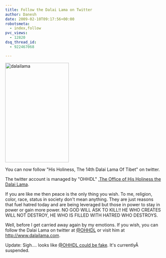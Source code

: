 ```yaml
---
title: Follow the Dalai Lama on Twitter
author: Danesh
date: 2009-02-10T09:17:56+00:00
robotsmeta:
  - index,follow
pvc_views:
  - 12820
dsq_thread_id:
  - 922467068

---
```

<img loading="lazy" class="alignnone size-full wp-image-1248" title="dalailama" src="/wp-content/uploads/2009/02/dalailama.jpg" alt="dalailama" width="204" height="320" />

You can now follow "His Holiness, The 14th Dalai Lama Of Tibet" on twitter.

The twitter account is managed by "OHHDL" ,[The Office of His Holiness the Dalai Lama][1].

If you are like me then peace is the only thing you wish. To me, religion, color, race, status in society don't mean anything. They are just reasons that fuel hatred today and are being leveraged but those in power to stay in power or gain more power. NO GOD WILL ASK TO KILL!! HE WHO CREATES WILL NOT DESTROY, HE WHO IS FILLED WITH HATRED WHO DESTROYS.

Well, before I get carried away again by my emotions. If you wish, you can follow the Dalai Lama on twitter at [@OHHDL][2] or visit him at <http://www.dalailama.com>.

Update: Sigh&#8230;. looks like [@OHHDL could be fake][3]. It's currentlyÂ  suspended.

 [1]: http://www.dalailama.com/page.9.htm
 [2]: http://twitter.com/OHHDL
 [3]: http://missinformationblog.blogspot.com/